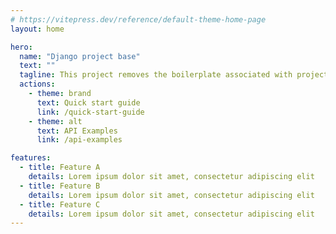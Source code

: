 ```yaml
---
# https://vitepress.dev/reference/default-theme-home-page
layout: home

hero:
  name: "Django project base"
  text: ""
  tagline: This project removes the boilerplate associated with project and user handling.
  actions:
    - theme: brand
      text: Quick start guide
      link: /quick-start-guide
    - theme: alt
      text: API Examples
      link: /api-examples

features:
  - title: Feature A
    details: Lorem ipsum dolor sit amet, consectetur adipiscing elit
  - title: Feature B
    details: Lorem ipsum dolor sit amet, consectetur adipiscing elit
  - title: Feature C
    details: Lorem ipsum dolor sit amet, consectetur adipiscing elit
---
```


